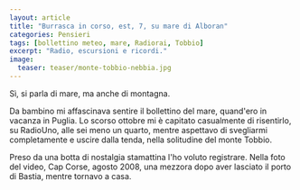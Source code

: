 ```yaml
---
layout: article
title: "Burrasca in corso, est, 7, su mare di Alboran"
categories: Pensieri
tags: [bollettino meteo, mare, Radiorai, Tobbio]
excerpt: "Radio, escursioni e ricordi."
image:
  teaser: teaser/monte-tobbio-nebbia.jpg
---
```

Sì, si parla di mare, ma anche di montagna.

Da bambino mi affascinava sentire il bollettino del mare, quand'ero in vacanza in Puglia.
Lo scorso ottobre mi è capitato casualmente di risentirlo, su RadioUno, alle sei meno un quarto, mentre aspettavo di svegliarmi completamente e uscire dalla tenda, nella solitudine del monte Tobbio.

Preso da una botta di nostalgia stamattina l'ho voluto registrare.
Nella foto del video, Cap Corse, agosto 2008, una mezzora dopo aver lasciato il porto di Bastia, mentre tornavo a casa.
